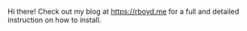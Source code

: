 Hi there! Check out my blog at https://rboyd.me for a full and detailed instruction on how to install.
